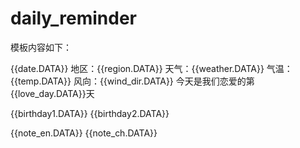 # daily_reminder

模板内容如下：

{{date.DATA}}
地区：{{region.DATA}}
天气：{{weather.DATA}}
气温：{{temp.DATA}}
风向：{{wind_dir.DATA}}
今天是我们恋爱的第{{love_day.DATA}}天

{{birthday1.DATA}}
{{birthday2.DATA}}

{{note_en.DATA}}
{{note_ch.DATA}}

